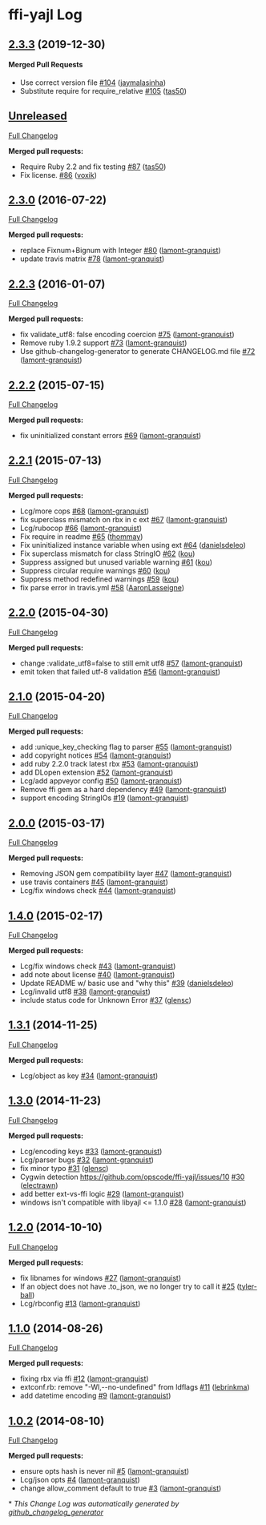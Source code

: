 # ffi-yajl Log

<!-- latest_release -->
<!-- latest_release -->
<!-- release_rollup -->
<!-- release_rollup -->

<!-- latest_stable_release -->
## [2.3.3](https://github.com/chef/ffi-yajl/tree/2.3.3) (2019-12-30)

#### Merged Pull Requests
- Use correct version file [#104](https://github.com/chef/ffi-yajl/pull/104) ([jaymalasinha](https://github.com/jaymalasinha))
- Substitute require for require_relative [#105](https://github.com/chef/ffi-yajl/pull/105) ([tas50](https://github.com/tas50))
<!-- latest_stable_release -->

## [Unreleased](https://github.com/chef/ffi-yajl/tree/HEAD)

[Full Changelog](https://github.com/chef/ffi-yajl/compare/2.3.0...HEAD)

**Merged pull requests:**

- Require Ruby 2.2 and fix testing [\#87](https://github.com/chef/ffi-yajl/pull/87) ([tas50](https://github.com/tas50))
- Fix license. [\#86](https://github.com/chef/ffi-yajl/pull/86) ([voxik](https://github.com/voxik))

## [2.3.0](https://github.com/chef/ffi-yajl/tree/2.3.0) (2016-07-22)
[Full Changelog](https://github.com/chef/ffi-yajl/compare/2.2.3...2.3.0)

**Merged pull requests:**

- replace Fixnum+Bignum with Integer [\#80](https://github.com/chef/ffi-yajl/pull/80) ([lamont-granquist](https://github.com/lamont-granquist))
- update travis matrix [\#78](https://github.com/chef/ffi-yajl/pull/78) ([lamont-granquist](https://github.com/lamont-granquist))

## [2.2.3](https://github.com/chef/ffi-yajl/tree/2.2.3) (2016-01-07)
[Full Changelog](https://github.com/chef/ffi-yajl/compare/2.2.2...2.2.3)

**Merged pull requests:**

- fix validate\_utf8: false encoding coercion [\#75](https://github.com/chef/ffi-yajl/pull/75) ([lamont-granquist](https://github.com/lamont-granquist))
- Remove ruby 1.9.2 support [\#73](https://github.com/chef/ffi-yajl/pull/73) ([lamont-granquist](https://github.com/lamont-granquist))
- Use github-changelog-generator to generate CHANGELOG.md file [\#72](https://github.com/chef/ffi-yajl/pull/72) ([lamont-granquist](https://github.com/lamont-granquist))

## [2.2.2](https://github.com/chef/ffi-yajl/tree/2.2.2) (2015-07-15)
[Full Changelog](https://github.com/chef/ffi-yajl/compare/2.2.1...2.2.2)

**Merged pull requests:**

- fix uninitialized constant errors [\#69](https://github.com/chef/ffi-yajl/pull/69) ([lamont-granquist](https://github.com/lamont-granquist))

## [2.2.1](https://github.com/chef/ffi-yajl/tree/2.2.1) (2015-07-13)
[Full Changelog](https://github.com/chef/ffi-yajl/compare/2.2.0...2.2.1)

**Merged pull requests:**

- Lcg/more cops [\#68](https://github.com/chef/ffi-yajl/pull/68) ([lamont-granquist](https://github.com/lamont-granquist))
- fix superclass mismatch on rbx in c ext [\#67](https://github.com/chef/ffi-yajl/pull/67) ([lamont-granquist](https://github.com/lamont-granquist))
- Lcg/rubocop [\#66](https://github.com/chef/ffi-yajl/pull/66) ([lamont-granquist](https://github.com/lamont-granquist))
- Fix require in readme [\#65](https://github.com/chef/ffi-yajl/pull/65) ([thommay](https://github.com/thommay))
- Fix uninitialized instance variable when using ext [\#64](https://github.com/chef/ffi-yajl/pull/64) ([danielsdeleo](https://github.com/danielsdeleo))
- Fix superclass mismatch for class StringIO [\#62](https://github.com/chef/ffi-yajl/pull/62) ([kou](https://github.com/kou))
- Suppress assigned but unused variable warning [\#61](https://github.com/chef/ffi-yajl/pull/61) ([kou](https://github.com/kou))
- Suppress circular require warnings [\#60](https://github.com/chef/ffi-yajl/pull/60) ([kou](https://github.com/kou))
- Suppress method redefined warnings [\#59](https://github.com/chef/ffi-yajl/pull/59) ([kou](https://github.com/kou))
- fix parse error in travis.yml [\#58](https://github.com/chef/ffi-yajl/pull/58) ([AaronLasseigne](https://github.com/AaronLasseigne))

## [2.2.0](https://github.com/chef/ffi-yajl/tree/2.2.0) (2015-04-30)
[Full Changelog](https://github.com/chef/ffi-yajl/compare/2.1.0...2.2.0)

**Merged pull requests:**

- change :validate\_utf8=false to still emit utf8 [\#57](https://github.com/chef/ffi-yajl/pull/57) ([lamont-granquist](https://github.com/lamont-granquist))
- emit token that failed utf-8 validation [\#56](https://github.com/chef/ffi-yajl/pull/56) ([lamont-granquist](https://github.com/lamont-granquist))

## [2.1.0](https://github.com/chef/ffi-yajl/tree/2.1.0) (2015-04-20)
[Full Changelog](https://github.com/chef/ffi-yajl/compare/2.0.0...2.1.0)

**Merged pull requests:**

- add :unique\_key\_checking flag to parser [\#55](https://github.com/chef/ffi-yajl/pull/55) ([lamont-granquist](https://github.com/lamont-granquist))
- add copyright notices [\#54](https://github.com/chef/ffi-yajl/pull/54) ([lamont-granquist](https://github.com/lamont-granquist))
- add ruby 2.2.0 track latest rbx [\#53](https://github.com/chef/ffi-yajl/pull/53) ([lamont-granquist](https://github.com/lamont-granquist))
- add DLopen extension [\#52](https://github.com/chef/ffi-yajl/pull/52) ([lamont-granquist](https://github.com/lamont-granquist))
- Lcg/add appveyor config [\#50](https://github.com/chef/ffi-yajl/pull/50) ([lamont-granquist](https://github.com/lamont-granquist))
- Remove ffi gem as a hard dependency [\#49](https://github.com/chef/ffi-yajl/pull/49) ([lamont-granquist](https://github.com/lamont-granquist))
- support encoding StringIOs [\#19](https://github.com/chef/ffi-yajl/pull/19) ([lamont-granquist](https://github.com/lamont-granquist))

## [2.0.0](https://github.com/chef/ffi-yajl/tree/2.0.0) (2015-03-17)
[Full Changelog](https://github.com/chef/ffi-yajl/compare/1.4.0...2.0.0)

**Merged pull requests:**

- Removing JSON gem compatibility layer [\#47](https://github.com/chef/ffi-yajl/pull/47) ([lamont-granquist](https://github.com/lamont-granquist))
- use travis containers [\#45](https://github.com/chef/ffi-yajl/pull/45) ([lamont-granquist](https://github.com/lamont-granquist))
- Lcg/fix windows check [\#44](https://github.com/chef/ffi-yajl/pull/44) ([lamont-granquist](https://github.com/lamont-granquist))

## [1.4.0](https://github.com/chef/ffi-yajl/tree/1.4.0) (2015-02-17)
[Full Changelog](https://github.com/chef/ffi-yajl/compare/1.3.1...1.4.0)

**Merged pull requests:**

- Lcg/fix windows check [\#43](https://github.com/chef/ffi-yajl/pull/43) ([lamont-granquist](https://github.com/lamont-granquist))
- add note about license [\#40](https://github.com/chef/ffi-yajl/pull/40) ([lamont-granquist](https://github.com/lamont-granquist))
- Update README w/ basic use and "why this" [\#39](https://github.com/chef/ffi-yajl/pull/39) ([danielsdeleo](https://github.com/danielsdeleo))
- Lcg/invalid utf8 [\#38](https://github.com/chef/ffi-yajl/pull/38) ([lamont-granquist](https://github.com/lamont-granquist))
- include status code for Unknown Error [\#37](https://github.com/chef/ffi-yajl/pull/37) ([glensc](https://github.com/glensc))

## [1.3.1](https://github.com/chef/ffi-yajl/tree/1.3.1) (2014-11-25)
[Full Changelog](https://github.com/chef/ffi-yajl/compare/1.3.0...1.3.1)

**Merged pull requests:**

- Lcg/object as key [\#34](https://github.com/chef/ffi-yajl/pull/34) ([lamont-granquist](https://github.com/lamont-granquist))

## [1.3.0](https://github.com/chef/ffi-yajl/tree/1.3.0) (2014-11-23)
[Full Changelog](https://github.com/chef/ffi-yajl/compare/1.2.0...1.3.0)

**Merged pull requests:**

- Lcg/encoding keys [\#33](https://github.com/chef/ffi-yajl/pull/33) ([lamont-granquist](https://github.com/lamont-granquist))
- Lcg/parser bugs [\#32](https://github.com/chef/ffi-yajl/pull/32) ([lamont-granquist](https://github.com/lamont-granquist))
- fix minor typo [\#31](https://github.com/chef/ffi-yajl/pull/31) ([glensc](https://github.com/glensc))
- Cygwin detection https://github.com/opscode/ffi-yajl/issues/10 [\#30](https://github.com/chef/ffi-yajl/pull/30) ([electrawn](https://github.com/electrawn))
- add better ext-vs-ffi logic [\#29](https://github.com/chef/ffi-yajl/pull/29) ([lamont-granquist](https://github.com/lamont-granquist))
- windows isn't compatible with libyajl \<= 1.1.0 [\#28](https://github.com/chef/ffi-yajl/pull/28) ([lamont-granquist](https://github.com/lamont-granquist))

## [1.2.0](https://github.com/chef/ffi-yajl/tree/1.2.0) (2014-10-10)
[Full Changelog](https://github.com/chef/ffi-yajl/compare/1.1.0...1.2.0)

**Merged pull requests:**

- fix libnames for windows [\#27](https://github.com/chef/ffi-yajl/pull/27) ([lamont-granquist](https://github.com/lamont-granquist))
- If an object does not have .to\_json, we no longer try to call it [\#25](https://github.com/chef/ffi-yajl/pull/25) ([tyler-ball](https://github.com/tyler-ball))
- Lcg/rbconfig [\#13](https://github.com/chef/ffi-yajl/pull/13) ([lamont-granquist](https://github.com/lamont-granquist))

## [1.1.0](https://github.com/chef/ffi-yajl/tree/1.1.0) (2014-08-26)
[Full Changelog](https://github.com/chef/ffi-yajl/compare/1.0.2...1.1.0)

**Merged pull requests:**

- fixing rbx via ffi [\#12](https://github.com/chef/ffi-yajl/pull/12) ([lamont-granquist](https://github.com/lamont-granquist))
- extconf.rb: remove "-Wl,--no-undefined" from ldflags [\#11](https://github.com/chef/ffi-yajl/pull/11) ([lebrinkma](https://github.com/lebrinkma))
- add datetime encoding [\#9](https://github.com/chef/ffi-yajl/pull/9) ([lamont-granquist](https://github.com/lamont-granquist))

## [1.0.2](https://github.com/chef/ffi-yajl/tree/1.0.2) (2014-08-10)
[Full Changelog](https://github.com/chef/ffi-yajl/compare/1.0.1...1.0.2)

**Merged pull requests:**

- ensure opts hash is never nil [\#5](https://github.com/chef/ffi-yajl/pull/5) ([lamont-granquist](https://github.com/lamont-granquist))
- Lcg/json opts [\#4](https://github.com/chef/ffi-yajl/pull/4) ([lamont-granquist](https://github.com/lamont-granquist))
- change allow\_comment default to true [\#3](https://github.com/chef/ffi-yajl/pull/3) ([lamont-granquist](https://github.com/lamont-granquist))



\* *This Change Log was automatically generated by [github_changelog_generator](https://github.com/skywinder/Github-Changelog-Generator)*